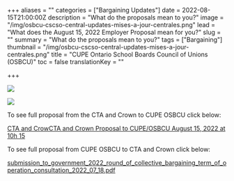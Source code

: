 +++
aliases = ""
categories = ["Bargaining Updates"]
date = 2022-08-15T21:00:00Z
description = "What do the proposals mean to you?"
image = "/img/osbcu-cscso-central-updates-mises-a-jour-centrales.png"
lead = "What does the August 15, 2022 Employer Proposal mean for you?"
slug = ""
summary = "What do the proposals mean to you?"
tags = ["Bargaining"]
thumbnail = "/img/osbcu-cscso-central-updates-mises-a-jour-centrales.png"
title = "CUPE Ontario School Boards Council of Unions (OSBCU)"
toc = false
translationKey = ""

+++

![](/img/0cbe1355-2abc-41da-ac1d-cdece2cf68ea.jpeg)

![](/img/3a110147-4690-4731-8ba3-abc5e271968e.jpeg)

To see full proposal from the CTA and Crown to CUPE OSBCU click below:

[CTA and CrowCTA and Crown Proposal to CUPE/OSBCU August 15, 2022 at 10h 15](/img/cta-and-crown-pass-back-to-cupe-august-15-2022.docx)

To see full proposal from CUPE OSBCU to CTA and Crown click below:

[submission_to_government_2022_round_of_collective_bargaining_term_of_operation_consultation_2022_07_18.pdf](/img/submission_to_government_2022_round_of_collective_bargaining_term_of_operation_consultation_2022_07_18.pdf "Proposals of 2022 Central Bargaining Canadian Union of Public Employees/OSBCU (Ontario School Board Council of Unions) to the Crown and the Council of Trustee Associations")